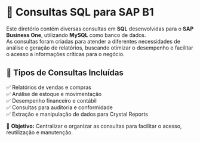 # 📂 Consultas SQL para SAP B1  

Este diretório contém diversas consultas em **SQL** desenvolvidas para o **SAP Business One**, utilizando **MySQL** como banco de dados.  
As consultas foram criadas para atender a diferentes necessidades de análise e geração de relatórios, buscando otimizar o desempenho e facilitar o acesso a informações críticas para o negócio.  

## 🔎 **Tipos de Consultas Incluídas**  
✅ Relatórios de vendas e compras  
✅ Análise de estoque e movimentação  
✅ Desempenho financeiro e contábil  
✅ Consultas para auditoria e conformidade  
✅ Extração e manipulação de dados para Crystal Reports  

📌 **Objetivo:** Centralizar e organizar as consultas para facilitar o acesso, reutilização e manutenção.  

